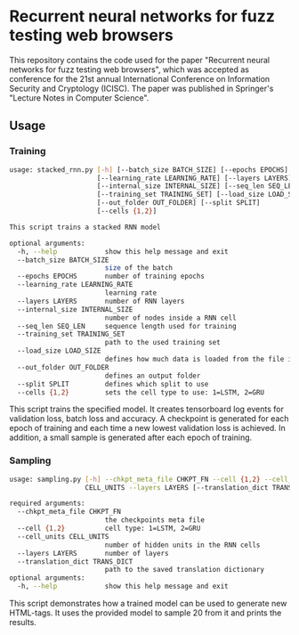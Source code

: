 # Recurrent neural networks for fuzz testing web browsers #

This repository contains the code used for the paper "Recurrent neural networks for fuzz testing web browsers", which was
accepted as conference for the 21st annual International Conference on Information Security and Cryptology (ICISC). The 
paper was published in Springer's "Lecture Notes in Computer Science".

## Usage ##
###  Training ###

```bash
usage: stacked_rnn.py [-h] [--batch_size BATCH_SIZE] [--epochs EPOCHS]
                      [--learning_rate LEARNING_RATE] [--layers LAYERS]
                      [--internal_size INTERNAL_SIZE] [--seq_len SEQ_LEN]
                      [--training_set TRAINING_SET] [--load_size LOAD_SIZE]
                      [--out_folder OUT_FOLDER] [--split SPLIT]
                      [--cells {1,2}]

This script trains a stacked RNN model

optional arguments:
  -h, --help            show this help message and exit
  --batch_size BATCH_SIZE
                        size of the batch
  --epochs EPOCHS       number of training epochs
  --learning_rate LEARNING_RATE
                        learning rate
  --layers LAYERS       number of RNN layers
  --internal_size INTERNAL_SIZE
                        number of nodes inside a RNN cell
  --seq_len SEQ_LEN     sequence length used for training
  --training_set TRAINING_SET
                        path to the used training set
  --load_size LOAD_SIZE
                        defines how much data is loaded from the file in bytes
  --out_folder OUT_FOLDER
                        defines an output folder
  --split SPLIT         defines which split to use
  --cells {1,2}         sets the cell type to use: 1=LSTM, 2=GRU
```

This script trains the specified model. It creates tensorboard log events for validation loss, batch loss and accuracy. 
A checkpoint is generated for each epoch of training and each time a new lowest validation loss is achieved. In addition,
a small sample is generated after each epoch of training.

 ### Sampling ###

```bash
usage: sampling.py [-h] --chkpt_meta_file CHKPT_FN --cell {1,2} --cell_units
                   CELL_UNITS --layers LAYERS [--translation_dict TRANS_DICT]

required arguments:
  --chkpt_meta_file CHKPT_FN
                        the checkpoints meta file
  --cell {1,2}          cell type: 1=LSTM, 2=GRU
  --cell_units CELL_UNITS
                        number of hidden units in the RNN cells
  --layers LAYERS       number of layers
  --translation_dict TRANS_DICT
                        path to the saved translation dictionary
optional arguments:
  -h, --help            show this help message and exit
```
This script demonstrates how a trained model can be used to generate new HTML-tags. It uses the provided model to sample
20 from it and prints the results.